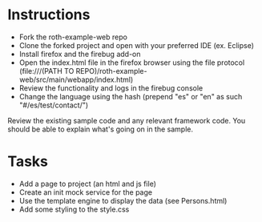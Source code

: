 # Instructions
- Fork the roth-example-web repo
- Clone the forked project and open with your preferred IDE (ex. Eclipse)
- Install firefox and the firebug add-on
- Open the index.html file in the firefox browser using the file protocol (file:///(PATH TO REPO)/roth-example-web/src/main/webapp/index.html)
- Review the functionality and logs in the firebug console
- Change the language using the hash (prepend "es" or "en" as such "#/es/test/contact/")

Review the existing sample code and any relevant framework code. You should be able to explain what's going on in the sample.

# Tasks
- Add a page to project (an html and js file)
- Create an init mock service for the page
- Use the template engine to display the data (see Persons.html)
- Add some styling to the style.css
